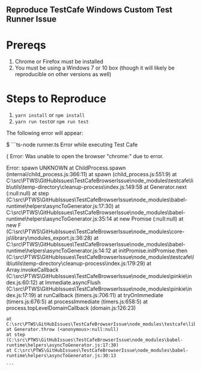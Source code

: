 
## Reproduce TestCafe Windows Custom Test Runner Issue

# Prereqs

1. Chrome or Firefox must be installed
2. You must be using a Windows 7 or 10 box (though it will likely be reproducible on other versions as well)

# Steps to Reproduce

1. ```yarn install``` or ```npm install```
2. ```yarn run test```or ```npm run test```

The following error will appear:

$ ```ts-node runner.ts
Error while executing Test Cafe

{ Error: Was unable to open the browser "chrome:" due to error.

Error: spawn UNKNOWN
    at ChildProcess.spawn (internal/child_process.js:366:11)
    at spawn (child_process.js:551:9)
    at C:\src\PTWS\GitHubIssues\TestCafeBrowserIssue\node_modules\testcafe\lib\utils\temp-directory\cleanup-process\index.js:149:58
    at Generator.next (<anonymous>:null:null)
    at step (C:\src\PTWS\GitHubIssues\TestCafeBrowserIssue\node_modules\babel-runtime\helpers\asyncToGenerator.js:17:30)
    at C:\src\PTWS\GitHubIssues\TestCafeBrowserIssue\node_modules\babel-runtime\helpers\asyncToGenerator.js:35:14
    at new Promise (<anonymous>:null:null)
    at new F (C:\src\PTWS\GitHubIssues\TestCafeBrowserIssue\node_modules\core-js\library\modules\_export.js:36:28)
    at C:\src\PTWS\GitHubIssues\TestCafeBrowserIssue\node_modules\babel-runtime\helpers\asyncToGenerator.js:14:12
    at initPromise.initPromise.then (C:\src\PTWS\GitHubIssues\TestCafeBrowserIssue\node_modules\testcafe\lib\utils\temp-directory\cleanup-process\index.js:179:29)
    at Array.invokeCallback (C:\src\PTWS\GitHubIssues\TestCafeBrowserIssue\node_modules\pinkie\index.js:60:12)
    at Immediate.asyncFlush (C:\src\PTWS\GitHubIssues\TestCafeBrowserIssue\node_modules\pinkie\index.js:17:19)
    at runCallback (timers.js:706:11)
    at tryOnImmediate (timers.js:676:5)
    at processImmediate (timers.js:658:5)
    at process.topLevelDomainCallback (domain.js:126:23)

    at C:\src\PTWS\GitHubIssues\TestCafeBrowserIssue\node_modules\testcafe\lib\browser\connection\index.js:120:37
    at Generator.throw (<anonymous>:null:null)
    at step (C:\src\PTWS\GitHubIssues\TestCafeBrowserIssue\node_modules\babel-runtime\helpers\asyncToGenerator.js:17:30)
    at C:\src\PTWS\GitHubIssues\TestCafeBrowserIssue\node_modules\babel-runtime\helpers\asyncToGenerator.js:30:13

    ```